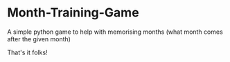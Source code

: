 # Month-Training-Game
A simple python game to help with memorising months (what month comes after the given month)

That's it folks!
